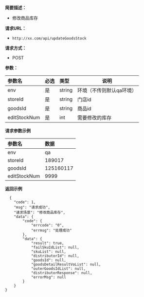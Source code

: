     
**简要描述：** 

- 修改商品库存

**请求URL：** 
- ` http://xx.com/api/updateGoodsStock `
  
**请求方式：**
- POST 

**参数：** 

|参数名|必选|类型|说明|
|:----    |:---|:----- |-----   |
|env |是  |string |环境（不传则默认qa环境）   |
|storeId |是  |string | 门店id    |
|goodsId     |是  |string | 商品id    |
|editStockNum     |是  |int | 需要修改的库存    |

**请求参数示例**

|参数名|数据|
|:----    |:-------    |
|env	  |qa     |
|storeId |189017|
|goodsId |125160117 |
|editStockNum |9999|

 **返回示例**

``` 
  {
    "code": 1,
    "msg": "请求成功",
    "请求场景": "修改商品库存",
    "data": {
        "code": {
            "errcode": "0",
            "errmsg": "处理成功"
        },
        "data": {
            "result": true,
            "failSkuIdList": null,
            "skuList": null,
            "distributorId": null,
            "goodsId": null,
            "goodsDetailResultVoList": null,
            "outerGoodsIdList": null,
            "distributorResponse": null,
            "errorMsg": null
        }
    }
}
```




